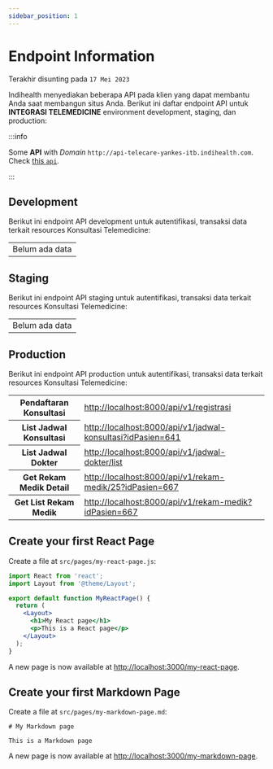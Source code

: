 ```yaml
---
sidebar_position: 1
---
```


# Endpoint Information
Terakhir disunting pada `17 Mei 2023`

Indihealth menyediakan beberapa API pada klien yang dapat membantu Anda saat membangun situs Anda.
Berikut ini daftar endpoint API untuk **INTEGRASI TELEMEDICINE** environment development, staging, dan production:

:::info

Some **API** with _Domain_ `http://api-telecare-yankes-itb.indihealth.com`. Check [this `api`](http://api-telecare-yankes-itb.indihealth.com).

:::

## Development
Berikut ini endpoint API development untuk autentifikasi, transaksi data terkait resources Konsultasi Telemedicine:

<table>
  <thead></thead>
  <tbody>
    <tr><td>Belum ada data</td></tr>
  </tbody>
</table>

## Staging
Berikut ini endpoint API staging untuk autentifikasi, transaksi data terkait resources Konsultasi Telemedicine:

<table>
  <thead></thead>
  <tbody>
    <tr><td>Belum ada data</td></tr>
  </tbody>
</table>

## Production
Berikut ini endpoint API production untuk autentifikasi, transaksi data terkait resources Konsultasi Telemedicine:

<table>
  <thead></thead>
  <tbody>
    <tr>
      <th>Pendaftaran Konsultasi</th>
      <td><a href="http://localhost:8000/api/v1/registrasi">http://localhost:8000/api/v1/registrasi</a></td>
    </tr>
    <tr>
      <th>List Jadwal Konsultasi</th>
      <td><a href="http://localhost:8000/api/v1/jadwal-konsultasi?idPasien=641">http://localhost:8000/api/v1/jadwal-konsultasi?idPasien=641</a></td>
    </tr>
    <tr>
      <th>List Jadwal Dokter</th>
      <td><a href="http://localhost:8000/api/v1/jadwal-dokter/list">http://localhost:8000/api/v1/jadwal-dokter/list</a></td>
    </tr>
    <tr>
      <th>Get Rekam Medik Detail</th>
      <td><a href="http://localhost:8000/api/v1/rekam-medik/25?idPasien=667">http://localhost:8000/api/v1/rekam-medik/25?idPasien=667</a></td>
    </tr>
    <tr>
      <th>Get List Rekam Medik</th>
      <td><a href="http://localhost:8000/api/v1/rekam-medik?idPasien=667">http://localhost:8000/api/v1/rekam-medik?idPasien=667</a></td>
    </tr>
  </tbody>
</table>

## Create your first React Page

Create a file at `src/pages/my-react-page.js`:

```jsx title="src/pages/my-react-page.js"
import React from 'react';
import Layout from '@theme/Layout';

export default function MyReactPage() {
  return (
    <Layout>
      <h1>My React page</h1>
      <p>This is a React page</p>
    </Layout>
  );
}
```

A new page is now available at [http://localhost:3000/my-react-page](http://localhost:3000/my-react-page).

## Create your first Markdown Page

Create a file at `src/pages/my-markdown-page.md`:

```mdx title="src/pages/my-markdown-page.md"
# My Markdown page

This is a Markdown page
```

A new page is now available at [http://localhost:3000/my-markdown-page](http://localhost:3000/my-markdown-page).
